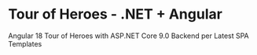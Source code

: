 # Tour of Heroes - .NET + Angular
Angular 18 Tour of Heroes with ASP.NET Core 9.0 Backend per Latest SPA Templates
